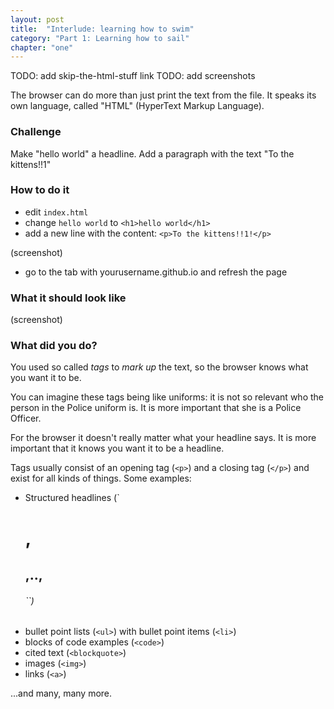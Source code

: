 ```yaml
---
layout: post
title:  "Interlude: learning how to swim"
category: "Part 1: Learning how to sail"
chapter: "one"
---
```


TODO: add skip-the-html-stuff link
TODO: add screenshots



The browser can do more than just print the text from the file. It speaks its own language, called "HTML" (HyperText Markup Language).

### Challenge

Make "hello world" a headline. Add a paragraph with the text "To the kittens!!1"

### How to do it

- edit `index.html`
- change `hello world` to `<h1>hello world</h1>`
- add a new line with the content: `<p>To the kittens!!1!</p>`

(screenshot)

- go to the tab with yourusername.github.io and refresh the page

### What it should look like

(screenshot)

### What did you do?

You used so called *tags* to *mark up* the text, so the browser knows what you want it to be.

You can imagine these tags being like uniforms: it is not so relevant who the person in the Police uniform is. It is more important that she is a Police Officer.

For the browser it doesn't really matter what your headline says. It is more important that it knows you want it to be a headline.

Tags usually consist of an opening tag (`<p>`) and a closing tag (`</p>`) and exist for all kinds of things. Some examples:

- Structured headlines (`<h1>, <h2>,.., <h6>``)
- bullet point lists (`<ul>`) with bullet point items (`<li>`)
- blocks of code examples (`<code>`)
- cited text (`<blockquote>`)
- images (`<img>`)
- links (`<a>`)

...and many, many more.





